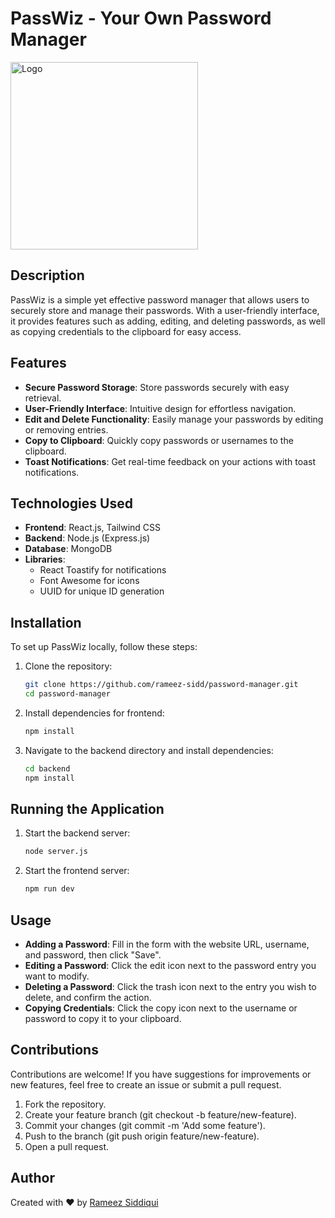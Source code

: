 # PassWiz - Your Own Password Manager

<img src="https://i.postimg.cc/hPGGqz9z/Screenshot-2024-10-31-201034.png" alt="Logo" width="300" />

## Description

PassWiz is a simple yet effective password manager that allows users to securely store and manage their passwords. With a user-friendly interface, it provides features such as adding, editing, and deleting passwords, as well as copying credentials to the clipboard for easy access.

## Features

- **Secure Password Storage**: Store passwords securely with easy retrieval.
- **User-Friendly Interface**: Intuitive design for effortless navigation.
- **Edit and Delete Functionality**: Easily manage your passwords by editing or removing entries.
- **Copy to Clipboard**: Quickly copy passwords or usernames to the clipboard.
- **Toast Notifications**: Get real-time feedback on your actions with toast notifications.

## Technologies Used

- **Frontend**: React.js, Tailwind CSS
- **Backend**: Node.js (Express.js) 
- **Database**: MongoDB
- **Libraries**:
  - React Toastify for notifications
  - Font Awesome for icons
  - UUID for unique ID generation

## Installation

To set up PassWiz locally, follow these steps:

1. Clone the repository:

   ```bash
   git clone https://github.com/rameez-sidd/password-manager.git
   cd password-manager

2. Install dependencies for frontend:

   ```bash
   npm install

3. Navigate to the backend directory and install dependencies:

   ```bash
   cd backend
   npm install

## Running the Application

1. Start the backend server:
   
   ```bash
   node server.js

2. Start the frontend server:

   ```bash
   npm run dev

## Usage

- **Adding a Password**: Fill in the form with the website URL, username, and password, then click "Save".
- **Editing a Password**: Click the edit icon next to the password entry you want to modify.
- **Deleting a Password**: Click the trash icon next to the entry you wish to delete, and confirm the action.
- **Copying Credentials**: Click the copy icon next to the username or password to copy it to your clipboard.

## Contributions

Contributions are welcome! If you have suggestions for improvements or new features, feel free to create an issue or submit a pull request.

1. Fork the repository.
2. Create your feature branch (git checkout -b feature/new-feature).
3. Commit your changes (git commit -m 'Add some feature').
4. Push to the branch (git push origin feature/new-feature).
5. Open a pull request.

## Author

Created with ❤️ by [Rameez Siddiqui](https://github.com/rameez-sidd)
